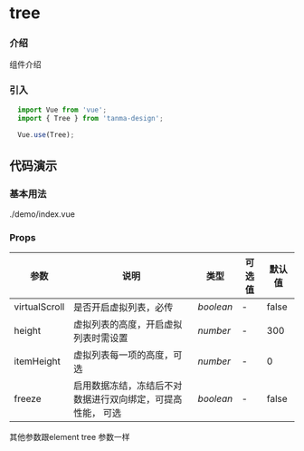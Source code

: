 # tree

### 介绍

组件介绍

### 引入

```js
  import Vue from 'vue';
  import { Tree } from 'tanma-design';
  
  Vue.use(Tree);
```

## 代码演示

### 基本用法

<demo-code>./demo/index.vue</demo-code>


### Props

参数 | 说明 | 类型 | 可选值 | 默认值 
-- | -- | -- | -- | --
virtualScroll | 是否开启虚拟列表，必传 | _boolean_ | - | false
height | 虚拟列表的高度，开启虚拟列表时需设置 | _number_ | - | 300
itemHeight | 虚拟列表每一项的高度，可选 | _number_ | - | 0
freeze | 启用数据冻结，冻结后不对数据进行双向绑定，可提高性能， 可选 | _boolean_ | - | false

其他参数跟element tree 参数一样

